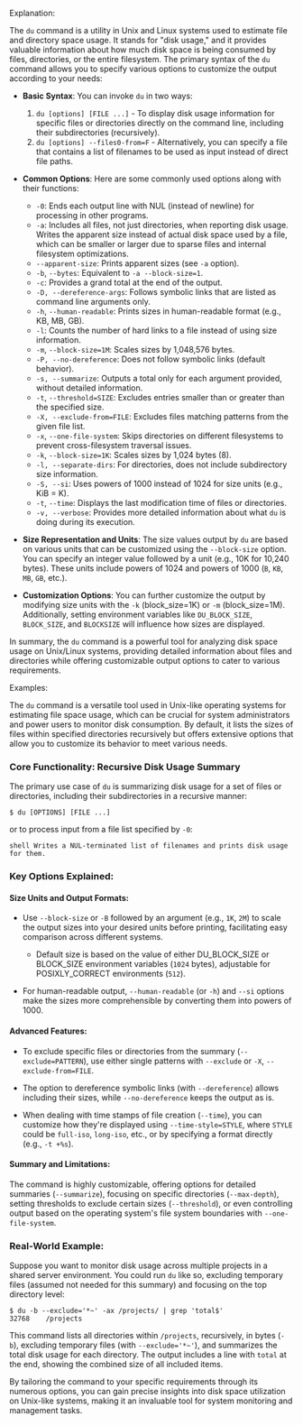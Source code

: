 Explanation:

The `du` command is a utility in Unix and Linux systems used to estimate file and directory space usage. It stands for "disk usage," and it provides valuable information about how much disk space is being consumed by files, directories, or the entire filesystem. The primary syntax of the `du` command allows you to specify various options to customize the output according to your needs:

- **Basic Syntax**: You can invoke `du` in two ways: 
  1. `du [options] [FILE ...]` - To display disk usage information for specific files or directories directly on the command line, including their subdirectories (recursively).
  2. `du [options] --files0-from=F` - Alternatively, you can specify a file that contains a list of filenames to be used as input instead of direct file paths.

- **Common Options**: Here are some commonly used options along with their functions:
  - `-0`: Ends each output line with NUL (instead of newline) for processing in other programs.
  - `-a`: Includes all files, not just directories, when reporting disk usage.
  Writes the apparent size instead of actual disk space used by a file, which can be smaller or larger due to sparse files and internal filesystem optimizations.
  - `--apparent-size`: Prints apparent sizes (see `-a` option).
  - `-b`, `--bytes`: Equivalent to `-a --block-size=1`.
  - `-c`: Provides a grand total at the end of the output.
  - `-D, --dereference-args`: Follows symbolic links that are listed as command line arguments only.
  - `-h`, `--human-readable`: Prints sizes in human-readable format (e.g., KB, MB, GB).
  - `-l`: Counts the number of hard links to a file instead of using size information.
  - `-m`, `--block-size=1M`: Scales sizes by 1,048,576 bytes.
  - `-P, --no-dereference`: Does not follow symbolic links (default behavior).
  - `-s, --summarize`: Outputs a total only for each argument provided, without detailed information.
  - `-t`, `--threshold=SIZE`: Excludes entries smaller than or greater than the specified size.
  - `-X, --exclude-from=FILE`: Excludes files matching patterns from the given file list.
  - `-x`, `--one-file-system`: Skips directories on different filesystems to prevent cross-filesystem traversal issues.
  - `-k`, `--block-size=1K`: Scales sizes by 1,024 bytes (8).
  - `-l, --separate-dirs`: For directories, does not include subdirectory size information.
  - `-S, --si`: Uses powers of 1000 instead of 1024 for size units (e.g., KiB = K).
  - `-t`, `--time`: Displays the last modification time of files or directories.
  - `-v, --verbose`: Provides more detailed information about what `du` is doing during its execution.
  
- **Size Representation and Units**: The size values output by `du` are based on various units that can be customized using the `--block-size` option. You can specify an integer value followed by a unit (e.g., 10K for 10,240 bytes). These units include powers of 1024 and powers of 1000 (`B`, `KB`, `MB`, `GB`, etc.).

- **Customization Options**: You can further customize the output by modifying size units with the `-k` (block_size=1K) or `-m` (block_size=1M). Additionally, setting environment variables like `DU_BLOCK_SIZE`, `BLOCK_SIZE`, and `BLOCKSIZE` will influence how sizes are displayed.

In summary, the `du` command is a powerful tool for analyzing disk space usage on Unix/Linux systems, providing detailed information about files and directories while offering customizable output options to cater to various requirements.

Examples:

The `du` command is a versatile tool used in Unix-like operating systems for estimating file space usage, which can be crucial for system administrators and power users to monitor disk consumption. By default, it lists the sizes of files within specified directories recursively but offers extensive options that allow you to customize its behavior to meet various needs.

### Core Functionality: Recursive Disk Usage Summary

The primary use case of `du` is summarizing disk usage for a set of files or directories, including their subdirectories in a recursive manner:

```shell
$ du [OPTIONS] [FILE ...]
```
or to process input from a file list specified by `-0`:

```shell Writes a NUL-terminated list of filenames and prints disk usage for them.```

### Key Options Explained:

#### Size Units and Output Formats:

- Use `--block-size` or `-B` followed by an argument (e.g., `1K`, `2M`) to scale the output sizes into your desired units before printing, facilitating easy comparison across different systems.
  
  - Default size is based on the value of either DU_BLOCK_SIZE or BLOCK_SIZE environment variables (`1024` bytes), adjustable for POSIXLY_CORRECT environments (`512`).
  
- For human-readable output, `--human-readable` (or `-h`) and `--si` options make the sizes more comprehensible by converting them into powers of 1000.

#### Advanced Features:

- To exclude specific files or directories from the summary (`--exclude=PATTERN`), use either single patterns with `--exclude` or `-X`, `--exclude-from=FILE`.
  
- The option to dereference symbolic links (with `--dereference`) allows including their sizes, while `--no-dereference` keeps the output as is.

- When dealing with time stamps of file creation (`--time`), you can customize how they're displayed using `--time-style=STYLE`, where `STYLE` could be `full-iso`, `long-iso`, etc., or by specifying a format directly (e.g., `-t +%s`).

#### Summary and Limitations:

The command is highly customizable, offering options for detailed summaries (`--summarize`), focusing on specific directories (`--max-depth`), setting thresholds to exclude certain sizes (`--threshold`), or even controlling output based on the operating system's file system boundaries with `--one-file-system`.

### Real-World Example:

Suppose you want to monitor disk usage across multiple projects in a shared server environment. You could run `du` like so, excluding temporary files (assumed not needed for this summary) and focusing on the top directory level:

```shell
$ du -b --exclude='*~' -ax /projects/ | grep 'total$'
32768    /projects
```

This command lists all directories within `/projects`, recursively, in bytes (`-b`), excluding temporary files (with `--exclude='*~'`), and summarizes the total disk usage for each directory. The output includes a line with `total` at the end, showing the combined size of all included items.

By tailoring the command to your specific requirements through its numerous options, you can gain precise insights into disk space utilization on Unix-like systems, making it an invaluable tool for system monitoring and management tasks.